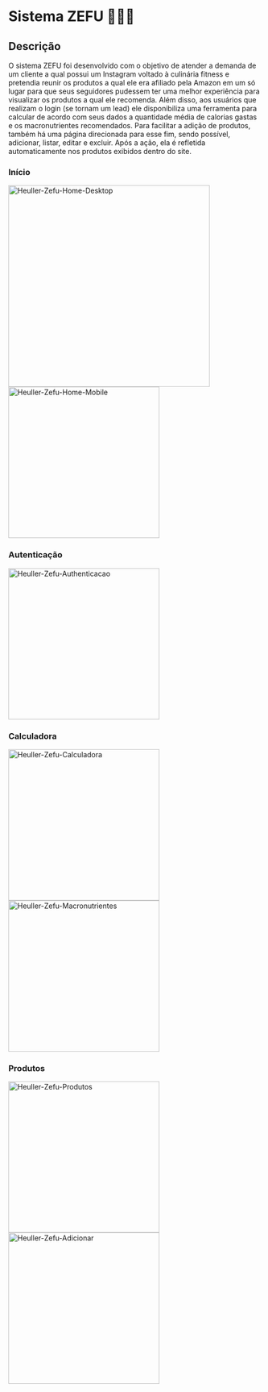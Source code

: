# Sistema ZEFU 👨🏼‍🍳

## Descrição
O sistema ZEFU foi desenvolvido com o objetivo de atender a demanda de um cliente a qual possui um Instagram voltado à culinária fitness e pretendia reunir os produtos a qual ele era afiliado pela Amazon em um só lugar para que seus seguidores pudessem ter uma melhor experiência para visualizar os produtos a qual ele recomenda. Além disso, aos usuários que realizam o login (se tornam um lead) ele disponibiliza uma ferramenta para calcular de acordo com seus dados a quantidade média de calorias gastas e os macronutrientes recomendados. 
Para facilitar a adição de produtos, também há uma página direcionada para esse fim, sendo possível, adicionar, listar, editar e excluir. Após a ação, ela é refletida automaticamente nos produtos exibidos dentro do site.

### Início

<div style="display: inline-block;">
  <img height="400em" alt="Heuller-Zefu-Home-Desktop" src="https://drive.google.com/uc?export=view&id=1sWyq_RAolP2ws1_-pGL-BgOveBvwfFUT" />
  <img height="300em" alt="Heuller-Zefu-Home-Mobile" src="https://drive.google.com/uc?export=view&id=17laC1xTd-zyL8tZZE-wADDyqG4Y4x6fU" />
</div>

### Autenticação
<img height="300em" alt="Heuller-Zefu-Authenticacao" src="https://drive.google.com/uc?export=view&id=1r5Xb2RRXwcE97wg1N9xTDXtgLffIwenH" />

### Calculadora
<div style="display: inline-block;">
  <img height="300em" alt="Heuller-Zefu-Calculadora" src="https://drive.google.com/uc?export=view&id=1CXEyvBVuvnMBzbihh5rEKGwHoP-3_CpB" />
  <img height="300em" alt="Heuller-Zefu-Macronutrientes" src="https://drive.google.com/uc?export=view&id=1gxmzKI-Oo5hOnG-E2NO3yfd2mKp3ZJJX" />
</div>

### Produtos
<div style="display:inline-block">
  <img height="300em" alt="Heuller-Zefu-Produtos" src="https://drive.google.com/uc?export=view&id=18UnR8eXYptZdWcNSrPQJQ0SIaSr5RJlh" />
  <img height="300em" alt="Heuller-Zefu-Adicionar" src="https://drive.google.com/uc?export=view&id=1_E4AHZe2LMvF4wFUjFC4vdM1ljOYprko" />
</div>






